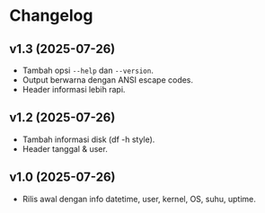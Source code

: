 # Changelog

## v1.3 (2025-07-26)
- Tambah opsi `--help` dan `--version`.
- Output berwarna dengan ANSI escape codes.
- Header informasi lebih rapi.

## v1.2 (2025-07-26)
- Tambah informasi disk (df -h style).
- Header tanggal & user.

## v1.0 (2025-07-26)
- Rilis awal dengan info datetime, user, kernel, OS, suhu, uptime.
